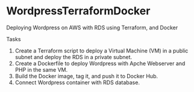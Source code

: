 # WordpressTerraformDocker

Deploying Wordpress on AWS with RDS using Terraform, and Docker

Tasks

1. Create a Terraform script to deploy a Virtual Machine (VM) in a public subnet and deploy the
   RDS in a private subnet.
2. Create a Dockerfile to deploy Wordpress with Apche Webserver and PHP in the same VM.
3. Build the Docker image, tag it, and push it to Docker Hub.
4. Connect Wordpress container with RDS database.
